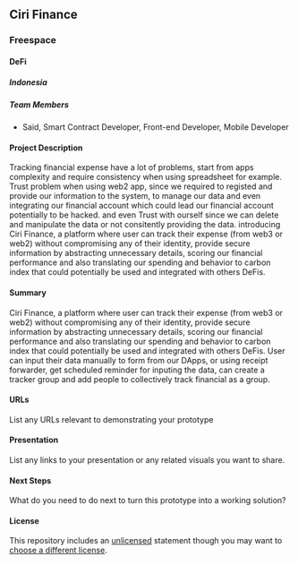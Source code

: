 ## Ciri Finance

### Freespace

#### DeFi

##### Indonesia

##### Team Members

- Said, Smart Contract Developer, Front-end Developer, Mobile Developer

#### Project Description

Tracking financial expense have a lot of problems, start from apps complexity and require consistency when using spreadsheet for example. Trust problem when using web2 app, since we required to registed and provide our information to the system, to manage our data and even integrating our financial account which could lead our financial account potentially to be hacked. and even Trust with ourself since we can delete and manipulate the data or not consitently providing the data. introducing Ciri Finance, a platform where user can track their expense (from web3 or web2) without compromising any of their identity, provide secure information by abstracting unnecessary details, scoring our financial performance and also translating our spending and behavior to carbon index that could potentially be used and integrated with others DeFis.

#### Summary

Ciri Finance, a platform where user can track their expense (from web3 or web2) without compromising any of their identity, provide secure information by abstracting unnecessary details, scoring our financial performance and also translating our spending and behavior to carbon index that could potentially be used and integrated with others DeFis. User can input their data manually to form from our DApps, or using receipt forwarder, get scheduled reminder for inputing the data, can create a tracker group and add people to collectively track financial as a group.

#### URLs

List any URLs relevant to demonstrating your prototype

#### Presentation

List any links to your presentation or any related visuals you want to share.

#### Next Steps

What do you need to do next to turn this prototype into a working solution?

#### License

This repository includes an [unlicensed](http://unlicense.org/) statement though you may want to [choose a different license](https://choosealicense.com/).
